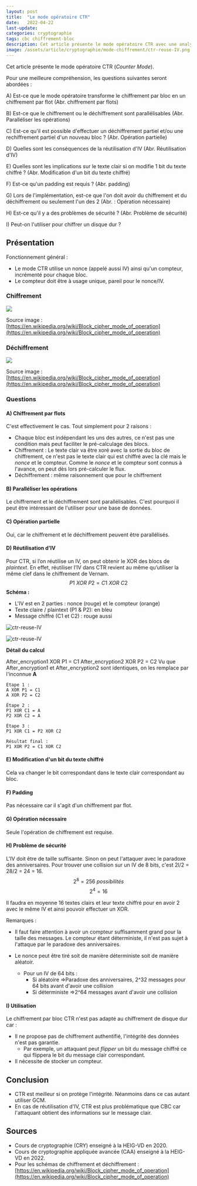 ```yaml
---
layout: post
title:  "Le mode opératoire CTR"
date:   2022-04-22
last-update: 
categories: cryptographie 
tags: cbc chiffrement-bloc
description: Cet article présente le mode opératoire CTR avec une analyse sur sa sécurité (confidentialité, intégrité, authenticité et la génération d'IV).
image: /assets/article/cryptographie/mode-chiffrement/ctr-reuse-IV.png
---
```




Cet article présente le mode opératoire CTR (*Counter Mode*). 

Pour une meilleure compréhension, les questions suivantes seront abordées :

A) Est-ce que le mode opératoire transforme le chiffrement par bloc en un chiffrement par flot (Abr. chiffrement par flots)

B) Est-ce que le chiffrement ou le déchiffrement sont parallélisables (Abr.  Paralléliser les opérations)

C) Est-ce qu'il est possible d'effectuer un déchiffrement partiel et/ou une rechiffrement partiel d'un  nouveau bloc ? (Abr. Opération partielle)

D) Quelles sont les conséquences de la réutilisation d'IV (Abr.  Réutilisation d'IV)

E) Quelles sont les implications sur le texte clair si on modifie 1 bit du texte chiffré ? (Abr.  Modification d'un bit du texte chiffré)

F) Est-ce qu'un padding est requis ? (Abr.  padding)

G) Lors de l'implémentation, est-ce que l'on doit avoir du chiffrement et du déchiffrement ou seulement l'un des 2 (Abr. : Opération nécessaire)

H) Est-ce qu'il y a des problèmes de sécurité ? (Abr.  Problème de sécurité)

I) Peut-on l'utiliser pour chiffrer un disque dur ?

## Présentation 

Fonctionnement général :

- Le mode CTR utilise un nonce (appelé aussi IV) ainsi qu'un compteur, incrémenté pour chaque bloc.
- Le compteur doit être à usage unique, pareil pour le nonce/IV.

### Chiffrement 

![](https://upload.wikimedia.org/wikipedia/commons/thumb/4/4d/CTR_encryption_2.svg/902px-CTR_encryption_2.svg.png)

Source image : [https://en.wikipedia.org/wiki/Block_cipher_mode_of_operation](https://en.wikipedia.org/wiki/Block_cipher_mode_of_operation)

### Déchiffrement 

![](https://upload.wikimedia.org/wikipedia/commons/thumb/3/3c/CTR_decryption_2.svg/902px-CTR_decryption_2.svg.png)

Source image : [https://en.wikipedia.org/wiki/Block_cipher_mode_of_operation](https://en.wikipedia.org/wiki/Block_cipher_mode_of_operation)

### Questions

#### A) Chiffrement par flots

C'est effectivement le cas. Tout simplement pour 2 raisons :

- Chaque bloc est indépendant les uns des autres, ce n'est pas une condition mais peut faciliter le pré-calculage des blocs.
- Chiffrement : Le texte clair va être xoré avec la sortie du bloc de chiffrement, ce n'est pas le texte clair qui est chiffré avec la clé mais le *nonce* et le compteur. Comme le *nonce* et le compteur sont connus à l'avance, on peut dès lors pré-calculer le flux.
- Déchiffrement : même raisonnement que pour le chiffrement

#### B) Paralléliser les opérations 

Le chiffrement et le déchiffrement sont parallélisables. C'est pourquoi il peut être intéressant de l'utiliser pour une base de données.



#### C) Opération partielle 

Oui, car le chiffrement et le déchiffrement peuvent être parallélisés.



#### D) Réutilisation d'IV 

Pour CTR, si l’on réutilise un IV, on peut obtenir le XOR des blocs de *plaintext*. En effet,
réutiliser l’IV dans CTR revient au même qu’utiliser la même clef dans le chiffrement
de Vernam.
$$
P1~XOR~P2 = C1~XOR~C2
$$
**Schéma :**

- L'IV est en 2 parties : nonce (rouge) et le compteur (orange)
- Texte claire / plaintext (P1 & P2): en bleu
- Message chiffré (C1 et C2) : rouge aussi

![ctr-reuse-IV]({{site.url_complet}}/assets/article/cryptographie/mode-chiffrement/ctr-reuse-IV.png)

![ctr-reuse-IV](C:\Users\super\switchdrive2\HEIG\divers\mywebsite\accessDenied\assets\article\cryptographie\mode-chiffrement\ctr-reuse-IV.png)

**Détail du calcul**

After_encryption1 XOR P1 = C1
After_encryption2 XOR P2 = C2
Vu que After_encryption1 et After_encryption2 sont identiques, on les remplace par l'inconnue **A**

```
Étape 1 :
A XOR P1 = C1
A XOR P2 = C2

Étape 2 :
P1 XOR C1 = A
P2 XOR C2 = A

Étape 3 :
P1 XOR C1 = P2 XOR C2

Résultat final :
P1 XOR P2 = C1 XOR C2
```



#### E) Modification d'un bit du texte chiffré 

Cela va changer le bit correspondant dans le texte clair correspondant au bloc.

#### F) Padding 

Pas nécessaire car il s'agit d'un chiffrement par flot.

#### G) Opération nécessaire 

Seule l'opération de chiffrement est requise.

#### H) Problème de sécurité 

L'IV doit être de taille suffisante. Sinon on peut l'attaquer avec le paradoxe des anniversaires. Pour trouver une collision sur un IV de 8 bits, c'est 2l/2 = 28/2 = 24 = 16.
$$
2 ^ 8 = 256 ~ possibilités
$$
$$
2 ^ 4 = 16
$$

Il faudra en moyenne 16 textes clairs et leur texte chiffré pour en avoir 2 avec le même IV et ainsi pouvoir effectuer un XOR.

Remarques :

- Il faut faire attention à avoir un compteur suffisamment grand pour la taille des messages. Le compteur étant déterministe, il n'est pas sujet à l'attaque par le paradoxe des anniversaires. 

- Le nonce peut être tiré soit de manière déterministe soit de manière aléatoir.
  - Pour un IV de 64 bits :
    - Si aléatoire =>Paradoxe des anniversaires, 2^32 messages pour 64 bits avant d'avoir une collision
    - Si déterministe =>2^64 messages avant d'avoir une collision

#### I) Utilisation

Le chiffrement par bloc CTR n'est pas adapté au chiffrement de disque dur car :

- Il ne propose pas de chiffrement authentifié, l'intégrité des données n'est pas garantie.
  - Par exemple, un attaquant peut *flipper* un bit du message chiffré ce qui flippera le bit du message clair correspondant.
- Il nécessite de stocker un compteur.

## Conclusion 

- CTR est meilleur si on protège l'intégrité. Néanmoins dans ce cas autant utiliser GCM.
- En cas de réutilisation d'IV, CTR est plus problématique que CBC car l'attaquant obtient des informations sur le message clair.

## Sources

- Cours de cryptographie (CRY) enseigné à la HEIG-VD en 2020.
- Cours de cryptographie appliquée avancée (CAA) enseigné à la HEIG-VD en 2022.
- Pour les schémas de chiffrement et déchiffrement : [https://en.wikipedia.org/wiki/Block_cipher_mode_of_operation](https://en.wikipedia.org/wiki/Block_cipher_mode_of_operation)